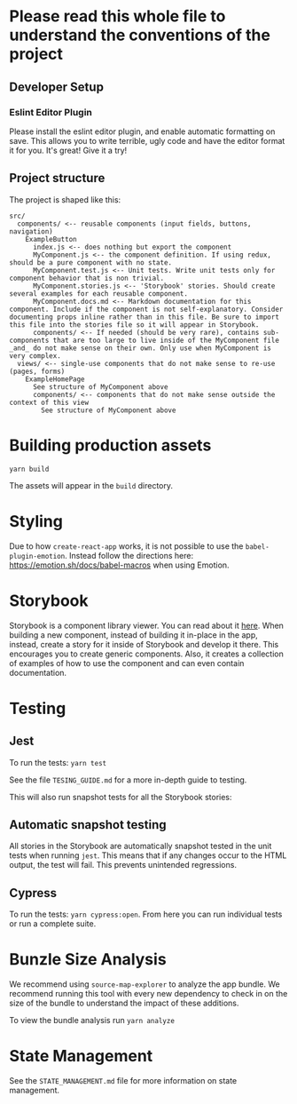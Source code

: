 # Please read this whole file to understand the conventions of the project

## Developer Setup

### Eslint Editor Plugin

Please install the eslint editor plugin, and enable automatic formatting on save. This allows you to write terrible, ugly code and have the editor format it for you. It's great! Give it a try!

## Project structure

The project is shaped like this:

```
src/
  components/ <-- reusable components (input fields, buttons, navigation)
    ExampleButton
      index.js <-- does nothing but export the component
      MyComponent.js <-- the component definition. If using redux, should be a pure component with no state.
      MyComponent.test.js <-- Unit tests. Write unit tests only for component behavior that is non trivial.
      MyComponent.stories.js <-- 'Storybook' stories. Should create several examples for each reusable component.
      MyComponent.docs.md <-- Markdown documentation for this component. Include if the component is not self-explanatory. Consider documenting props inline rather than in this file. Be sure to import this file into the stories file so it will appear in Storybook.
      components/ <-- If needed (should be very rare), contains sub-components that are too large to live inside of the MyComponent file _and_ do not make sense on their own. Only use when MyComponent is very complex.
  views/ <-- single-use components that do not make sense to re-use (pages, forms)
    ExampleHomePage
      See structure of MyComponent above
      components/ <-- components that do not make sense outside the context of this view
        See structure of MyComponent above
```

# Building production assets

`yarn build`

The assets will appear in the `build` directory.

# Styling

Due to how `create-react-app` works, it is not possible to use the `babel-plugin-emotion`. Instead follow the directions here: https://emotion.sh/docs/babel-macros when using Emotion.

# Storybook

Storybook is a component library viewer. You can read about it [here](https://storybook.js.org/). When building a new component, instead of building it in-place in the app, instead, create a story for it inside of Storybook and develop it there. This encourages you to create generic components. Also, it creates a collection of examples of how to use the component and can even contain documentation.

# Testing

## Jest

To run the tests: `yarn test`

See the file `TESING_GUIDE.md` for a more in-depth guide to testing.

This will also run snapshot tests for all the Storybook stories:

## Automatic snapshot testing

All stories in the Storybook are automatically snapshot tested in the unit tests when running `jest`. This means that if any changes occur to the HTML output, the test will fail. This prevents unintended regressions.

## Cypress

To run the tests: `yarn cypress:open`. From here you can run individual tests or run a complete suite.

# Bunzle Size Analysis

We recommend using `source-map-explorer` to analyze the app bundle. We recommend running this tool with every new dependency to check in on the size of the bundle to understand the impact of these additions.

To view the bundle analysis run `yarn analyze`

# State Management

See the `STATE_MANAGEMENT.md` file for more information on state management.
